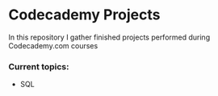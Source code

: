 # Codecademy Projects

In this repository I gather finished projects performed during Codecademy.com courses

### Current topics:
- SQL
